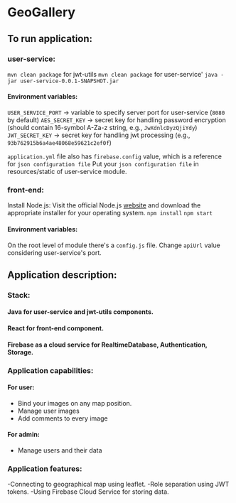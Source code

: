# GeoGallery

## To run application:
### user-service:
`mvn clean package` for jwt-utils
`mvn clean package` for user-service'
`java -jar user-service-0.0.1-SNAPSHOT.jar`

#### Environment variables:
`USER_SERVICE_PORT` -> variable to specify server port for user-service (`8080` by default)
`AES_SECRET_KEY` -> secret key for handling password encryption (should contain 16-symbol A-Za-z string, e.g., `JwXdnlcDyzQjiYdy`)
`JWT_SECRET_KEY` -> secret key for handling jwt processing (e.g., `93b762915b6a4ae48068e59621c2ef0f`)

`application.yml` file also has `firebase.config` value, which is a reference for `json configuration file`
Put your `json configuration file` in resources/static of user-service module. 

### front-end:
Install Node.js: Visit the official Node.js [website](https://nodejs.org) and download the appropriate installer for your operating system.
`npm install`
`npm start`

#### Environment variables:
On the root level of module there's a `config.js` file.
Change `apiUrl` value considering user-service's port.

## Application description:
### Stack:
#### Java for user-service and jwt-utils components.
#### React for front-end component.
#### Firebase as a cloud service for RealtimeDatabase, Authentication, Storage.

### Application capabilities:
#### For user:
- Bind your images on any map position.
- Manage user images
- Add comments to every image
#### For admin:
- Manage users and their data

### Application features:
-Connecting to geographical map using leaflet.
-Role separation using JWT tokens.
-Using Firebase Cloud Service for storing data.
